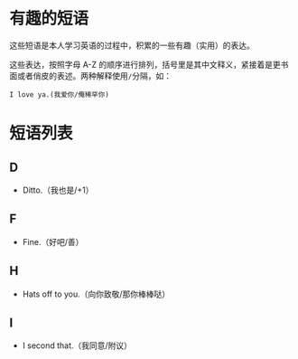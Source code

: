 # 有趣的短语

这些短语是本人学习英语的过程中，积累的一些有趣（实用）的表达。

这些表达，按照字母 A-Z 的顺序进行排列，括号里是其中文释义，紧接着是更书面或者俏皮的表述。两种解释使用`/`分隔，如：

`I love ya.(我爱你/俺稀罕你)`

# 短语列表

## D

- Ditto.（我也是/+1）

## F

- Fine.（好吧/善）

## H

- Hats off to you.（向你致敬/那你棒棒哒）

## I

- I second that.（我同意/附议）